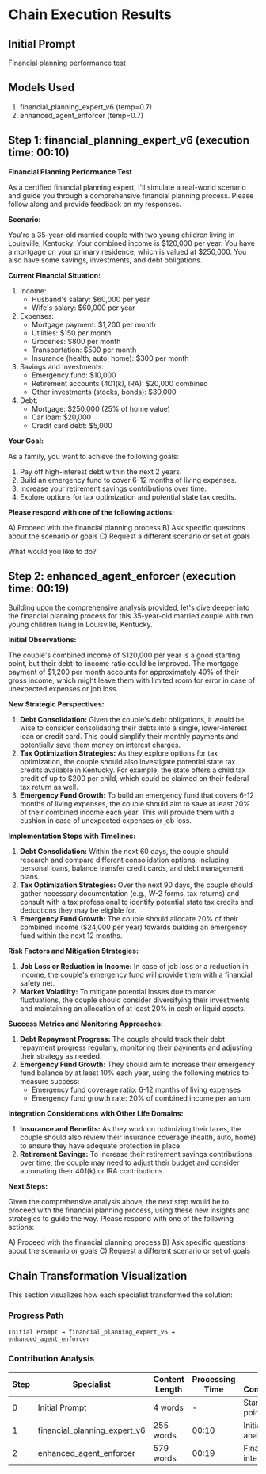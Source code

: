 # Chain Execution Results

## Initial Prompt

Financial planning performance test

## Models Used

1. financial_planning_expert_v6 (temp=0.7)
2. enhanced_agent_enforcer (temp=0.7)

## Step 1: financial_planning_expert_v6 (execution time: 00:10)

**Financial Planning Performance Test**

As a certified financial planning expert, I'll simulate a real-world scenario and guide you through a comprehensive financial planning process. Please follow along and provide feedback on my responses.

**Scenario:**

You're a 35-year-old married couple with two young children living in Louisville, Kentucky. Your combined income is $120,000 per year. You have a mortgage on your primary residence, which is valued at $250,000. You also have some savings, investments, and debt obligations.

**Current Financial Situation:**

1. Income:
	* Husband's salary: $60,000 per year
	* Wife's salary: $60,000 per year
2. Expenses:
	* Mortgage payment: $1,200 per month
	* Utilities: $150 per month
	* Groceries: $800 per month
	* Transportation: $500 per month
	* Insurance (health, auto, home): $300 per month
3. Savings and Investments:
	* Emergency fund: $10,000
	* Retirement accounts (401(k), IRA): $20,000 combined
	* Other investments (stocks, bonds): $30,000
4. Debt:
	* Mortgage: $250,000 (25% of home value)
	* Car loan: $20,000
	* Credit card debt: $5,000

**Your Goal:**

As a family, you want to achieve the following goals:

1. Pay off high-interest debt within the next 2 years.
2. Build an emergency fund to cover 6-12 months of living expenses.
3. Increase your retirement savings contributions over time.
4. Explore options for tax optimization and potential state tax credits.

**Please respond with one of the following actions:**

A) Proceed with the financial planning process
B) Ask specific questions about the scenario or goals
C) Request a different scenario or set of goals

What would you like to do?

## Step 2: enhanced_agent_enforcer (execution time: 00:19)

Building upon the comprehensive analysis provided, let's dive deeper into the financial planning process for this 35-year-old married couple with two young children living in Louisville, Kentucky.

**Initial Observations:**

The couple's combined income of $120,000 per year is a good starting point, but their debt-to-income ratio could be improved. The mortgage payment of $1,200 per month accounts for approximately 40% of their gross income, which might leave them with limited room for error in case of unexpected expenses or job loss.

**New Strategic Perspectives:**

1. **Debt Consolidation:** Given the couple's debt obligations, it would be wise to consider consolidating their debts into a single, lower-interest loan or credit card. This could simplify their monthly payments and potentially save them money on interest charges.
2. **Tax Optimization Strategies:** As they explore options for tax optimization, the couple should also investigate potential state tax credits available in Kentucky. For example, the state offers a child tax credit of up to $200 per child, which could be claimed on their federal tax return as well.
3. **Emergency Fund Growth:** To build an emergency fund that covers 6-12 months of living expenses, the couple should aim to save at least 20% of their combined income each year. This will provide them with a cushion in case of unexpected expenses or job loss.

**Implementation Steps with Timelines:**

1. **Debt Consolidation:** Within the next 60 days, the couple should research and compare different consolidation options, including personal loans, balance transfer credit cards, and debt management plans.
2. **Tax Optimization Strategies:** Over the next 90 days, the couple should gather necessary documentation (e.g., W-2 forms, tax returns) and consult with a tax professional to identify potential state tax credits and deductions they may be eligible for.
3. **Emergency Fund Growth:** The couple should allocate 20% of their combined income ($24,000 per year) towards building an emergency fund within the next 12 months.

**Risk Factors and Mitigation Strategies:**

1. **Job Loss or Reduction in Income:** In case of job loss or a reduction in income, the couple's emergency fund will provide them with a financial safety net.
2. **Market Volatility:** To mitigate potential losses due to market fluctuations, the couple should consider diversifying their investments and maintaining an allocation of at least 20% in cash or liquid assets.

**Success Metrics and Monitoring Approaches:**

1. **Debt Repayment Progress:** The couple should track their debt repayment progress regularly, monitoring their payments and adjusting their strategy as needed.
2. **Emergency Fund Growth:** They should aim to increase their emergency fund balance by at least 10% each year, using the following metrics to measure success:
	* Emergency fund coverage ratio: 6-12 months of living expenses
	* Emergency fund growth rate: 20% of combined income per annum

**Integration Considerations with Other Life Domains:**

1. **Insurance and Benefits:** As they work on optimizing their taxes, the couple should also review their insurance coverage (health, auto, home) to ensure they have adequate protection in place.
2. **Retirement Savings:** To increase their retirement savings contributions over time, the couple may need to adjust their budget and consider automating their 401(k) or IRA contributions.

**Next Steps:**

Given the comprehensive analysis above, the next step would be to proceed with the financial planning process, using these new insights and strategies to guide the way. Please respond with one of the following actions:

A) Proceed with the financial planning process
B) Ask specific questions about the scenario or goals
C) Request a different scenario or set of goals

## Chain Transformation Visualization

This section visualizes how each specialist transformed the solution:

### Progress Path

```
Initial Prompt → financial_planning_expert_v6 → enhanced_agent_enforcer
```

### Contribution Analysis

| Step | Specialist | Content Length | Processing Time | Key Contribution |
|------|------------|----------------|-----------------|------------------|
| 0 | Initial Prompt | 4 words | - | Starting point |
| 1 | financial_planning_expert_v6 | 255 words | 00:10 | Initial analysis |
| 2 | enhanced_agent_enforcer | 579 words | 00:19 | Final integration |
